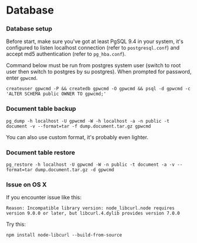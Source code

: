 # Database

### Database setup

Before start, make sure you've got at least PgSQL 9.4 in your system, it's configured to listen localhost connection (refer to `postgresql.conf`) and accept 
md5 authentication (refer to `pg_hba.conf`).

Command below must be run from postgres system user (switch to root user then switch to postgres by su postgres). When prompted for password, enter 
`gpwcmd`.

```
createuser gpwcmd -P && createdb gpwcmd -O gpwcmd && psql -d gpwcmd -c 'ALTER SCHEMA public OWNER TO gpwcmd;'
```

### Document table backup

```
pg_dump -h localhost -U gpwcmd -W -h localhost -a -n public -t document -v --format=tar -f dump.document.tar.gz gpwcmd
```
You can also use custom format, it's probably even lighter.

### Document table restore

```
pg_restore -h localhost -U gpwcmd -W -n public -t document -a -v --format=tar dump.document.tar.gz -d gpwcmd
```

### Issue on OS X

If you encounter issue like this:
```
Reason: Incompatible library version: node_libcurl.node requires version 9.0.0 or later, but libcurl.4.dylib provides version 7.0.0
```
Try this:
```
npm install node-libcurl --build-from-source
```
